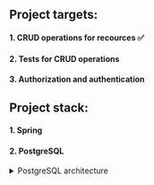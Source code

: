 ## Project targets:
#### 1. СRUD operations for recources ✅
#### 2. Tests for CRUD operations
#### 3. Authorization and authentication

## Project stack:
#### 1. Spring
#### 2. PostgreSQL

<details>
<summary>PostgreSQL architecture</summary>
![](https://github.com/BloodSpyy/LibaryREST/blob/main/static/DataBaseSchema.png)
</details>
